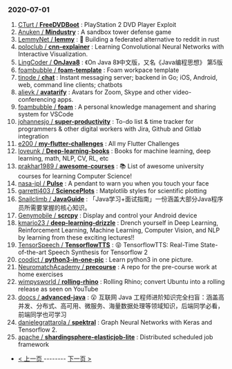 ### 2020-07-01 
1. [
        CTurt /
**FreeDVDBoot**](https://github.com/CTurt/FreeDVDBoot) : PlayStation 2 DVD Player Exploit
1. [
        Anuken /
**Mindustry**](https://github.com/Anuken/Mindustry) : A sandbox tower defense game
1. [
        LemmyNet /
**lemmy**](https://github.com/LemmyNet/lemmy) : 🐀 Building a federated alternative to reddit in rust
1. [
        poloclub /
**cnn-explainer**](https://github.com/poloclub/cnn-explainer) : Learning Convolutional Neural Networks with Interactive Visualization.
1. [
        LingCoder /
**OnJava8**](https://github.com/LingCoder/OnJava8) : 《On Java 8》中文版，又名《Java编程思想》 第5版
1. [
        foambubble /
**foam-template**](https://github.com/foambubble/foam-template) : Foam workpace template
1. [
        tinode /
**chat**](https://github.com/tinode/chat) : Instant messaging server; backend in Go; iOS, Android, web, command line clients; chatbots
1. [
        alievk /
**avatarify**](https://github.com/alievk/avatarify) : Avatars for Zoom, Skype and other video-conferencing apps.
1. [
        foambubble /
**foam**](https://github.com/foambubble/foam) : A personal knowledge management and sharing system for VSCode
1. [
        johannesjo /
**super-productivity**](https://github.com/johannesjo/super-productivity) : To-do list & time tracker for programmers & other digital workers with Jira, Github and Gitlab integration
1. [
        e200 /
**my-flutter-challenges**](https://github.com/e200/my-flutter-challenges) : All my Flutter Challenges
1. [
        loveunk /
**Deep-learning-books**](https://github.com/loveunk/Deep-learning-books) : Books for machine learning, deep learning, math, NLP, CV, RL, etc
1. [
        prakhar1989 /
**awesome-courses**](https://github.com/prakhar1989/awesome-courses) : 📚 List of awesome university courses for learning Computer Science!
1. [
        nasa-jpl /
**Pulse**](https://github.com/nasa-jpl/Pulse) : A pendant to warn you when you touch your face
1. [
        garrettj403 /
**SciencePlots**](https://github.com/garrettj403/SciencePlots) : Matplotlib styles for scientific plotting
1. [
        Snailclimb /
**JavaGuide**](https://github.com/Snailclimb/JavaGuide) : 「Java学习+面试指南」一份涵盖大部分Java程序员所需要掌握的核心知识。
1. [
        Genymobile /
**scrcpy**](https://github.com/Genymobile/scrcpy) : Display and control your Android device
1. [
        kmario23 /
**deep-learning-drizzle**](https://github.com/kmario23/deep-learning-drizzle) : Drench yourself in Deep Learning, Reinforcement Learning, Machine Learning, Computer Vision, and NLP by learning from these exciting lectures!!
1. [
        TensorSpeech /
**TensorflowTTS**](https://github.com/TensorSpeech/TensorflowTTS) : 😝 TensorflowTTS: Real-Time State-of-the-art Speech Synthesis for Tensorflow 2
1. [
        coodict /
**python3-in-one-pic**](https://github.com/coodict/python3-in-one-pic) : Learn python3 in one picture.
1. [
        NeuromatchAcademy /
**precourse**](https://github.com/NeuromatchAcademy/precourse) : A repo for the pre-course work at home exercises
1. [
        wimpysworld /
**rolling-rhino**](https://github.com/wimpysworld/rolling-rhino) : Rolling Rhino; convert Ubuntu into a rolling release as seen on YouTube
1. [
        doocs /
**advanced-java**](https://github.com/doocs/advanced-java) : 😮 互联网 Java 工程师进阶知识完全扫盲：涵盖高并发、分布式、高可用、微服务、海量数据处理等领域知识，后端同学必看，前端同学也可学习
1. [
        danielegrattarola /
**spektral**](https://github.com/danielegrattarola/spektral) : Graph Neural Networks with Keras and Tensorflow 2.
1. [
        apache /
**shardingsphere-elasticjob-lite**](https://github.com/apache/shardingsphere-elasticjob-lite) : Distributed scheduled job framework 

- [ < 上一页 ](https://github.com/able8/github-trending-daily-record/blob/master/2020-06-30.md) -------- [ 下一页 > ](https://github.com/able8/github-trending-daily-record/blob/master/2020-07-02.md)